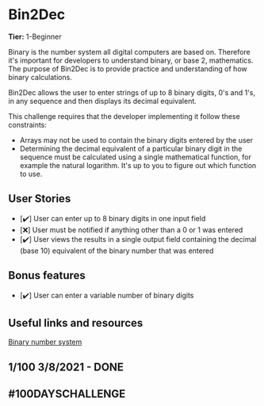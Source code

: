 # Bin2Dec

**Tier:** 1-Beginner

Binary is the number system all digital computers are based on.
Therefore it's important for developers to understand binary, or base 2,
mathematics. The purpose of Bin2Dec is to provide practice and
understanding of how binary calculations.

Bin2Dec allows the user to enter strings of up to 8 binary digits, 0's
and 1's, in any sequence and then displays its decimal equivalent.

This challenge requires that the developer implementing it follow these
constraints:

-   Arrays may not be used to contain the binary digits entered by the user
-   Determining the decimal equivalent of a particular binary digit in the
    sequence must be calculated using a single mathematical function, for
    example the natural logarithm. It's up to you to figure out which function
    to use.

## User Stories

-   [✔️] User can enter up to 8 binary digits in one input field
-   [❌] User must be notified if anything other than a 0 or 1 was entered
-   [✔️] User views the results in a single output field containing the decimal (base 10) equivalent of the binary number that was entered

## Bonus features

-   [✔️] User can enter a variable number of binary digits

## Useful links and resources

[Binary number system](https://en.wikipedia.org/wiki/Binary_number)


## 1/100 3/8/2021 - DONE

## #100DAYSCHALLENGE